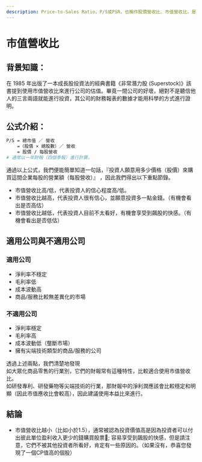 ```yaml
---
description: Price-to-Sales Ratio，P/S或PSR，也稱作股價營收比、市值營收比，是股票的一個估值指標 。
---
```


# 市值營收比

## **背景知識：**

在 1985 年出版了一本成長股投資法的經典書籍《非常潛力股 \(Superstock\)》該書提到使用市值營收比來進行公司的估值。畢竟一間公司的好壞，絕對不是聽信他人的三言兩語就能進行投資，其公司的財務報表的數據才能用科學的方式進行證明。

## 公式介紹：

```bash
P/S = 總市值 ／ 營收
    =（股價 × 總股數）／ 營收
    = 股價 / 每股營收
# 通常以一年財報（四個季報）進行計算。
```

通過以上公式，我們便能簡單知道一句話，『投資人願意用多少價格（股價）來購買這間企業每股的營業額（每股營收）』 ，因此我們得出以下重點節錄。

* 市值營收比高/低，代表投資人的信心程度高/低。
* 市值營收比越高，代表投資人很有信心，並願意投資多一點金錢。（有機會看出是否高估）
* 市值營收比越低，代表投資人目前不太看好，有機會享受到飆股的快感。（有機會看出是否低估）

## 適用公司與不適用公司

### 適用公司

* 淨利率不穩定
* 毛利率低
* 成本波動高
* 商品/服務比較無差異化的市場

### 不適用公司

* 淨利率穩定
* 毛利率高
* 成本波動低（壟斷市場）
* 擁有尖端技術類型的商品/服務的公司

透過上述兩點，我們清楚地發現  
如大眾化商品零售的行業別，它們的財報常有這種特性，比較適合使用市值營收比。  
如研發專利、研發藥物等尖端技術的行業，那財報中的淨利潤應該會比較穩定和明顯（因此市值應收比會較高），因此建議使用本益比來進行。

## 結論

* 市值營收比越小（比如小於1.5），通常被認為投資價值高是因為投資者可以付出彼此單位盈利收入更少的錢購買股票; 容易享受到飆股的快感，但是請注意，它們不被其他投資者所看好，肯定有一些原因的。（如果沒有，恭喜您發現了一個CP值高的個股）

